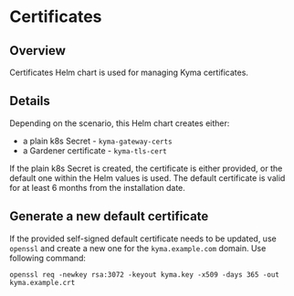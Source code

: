 # Certificates

## Overview

Certificates Helm chart is used for managing Kyma certificates. 

## Details

Depending on the scenario, this Helm chart creates either:
- a plain k8s Secret - `kyma-gateway-certs`
- a Gardener certificate - `kyma-tls-cert`

If the plain k8s Secret is created, the certificate is either provided, or the default one within the Helm values is used. The default certificate is valid for at least 6 months from the installation date.


## Generate a new default certificate
If the provided self-signed default certificate needs to be updated, use `openssl` and create a new one for the `kyma.example.com` domain.
Use following command:
 ```
openssl req -newkey rsa:3072 -keyout kyma.key -x509 -days 365 -out kyma.example.crt
 ```